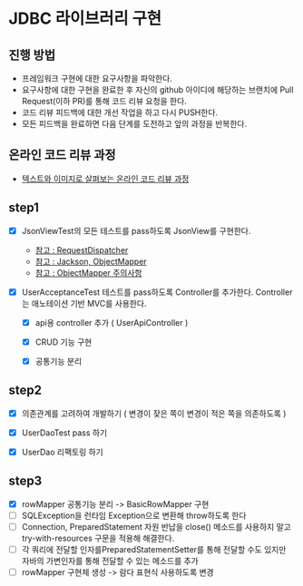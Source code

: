 # JDBC 라이브러리 구현
## 진행 방법
* 프레임워크 구현에 대한 요구사항을 파악한다.
* 요구사항에 대한 구현을 완료한 후 자신의 github 아이디에 해당하는 브랜치에 Pull Request(이하 PR)를 통해 코드 리뷰 요청을 한다.
* 코드 리뷰 피드백에 대한 개선 작업을 하고 다시 PUSH한다.
* 모든 피드백을 완료하면 다음 단계를 도전하고 앞의 과정을 반복한다.

## 온라인 코드 리뷰 과정
* [텍스트와 이미지로 살펴보는 온라인 코드 리뷰 과정](https://github.com/next-step/nextstep-docs/tree/master/codereview)


## step1
- [x] JsonViewTest의 모든 테스트를 pass하도록 JsonView를 구현한다.
    - [참고 : RequestDispatcher](https://dololak.tistory.com/502)
    - [참고 : Jackson, ObjectMapper](https://nesoy.github.io/articles/2018-04/Java-JSON)
    - [참고 : ObjectMapper 주의사항](https://github.com/naver/kaist-oss-course/issues/11#issuecomment-101101153)
    
- [x] UserAcceptanceTest 테스트를 pass하도록 Controller를 추가한다. Controller는 애노테이션 기반 MVC를 사용한다.
    - [x] api용 controller 추가 ( UserApiController )
    - [x] CRUD 기능 구현
    - [x] 공통기능 분리


## step2
- [x] 의존관계를 고려하여 개발하기 ( 변경이 잦은 쪽이 변경이 적은 쪽을 의존하도록 )
- [x] UserDaoTest pass 하기
- [x] UserDao 리팩토링 하기


## step3
- [x] rowMapper 공통기능 분리 -> BasicRowMapper 구현
- [ ] SQLException을 런타임 Exception으로 변환해 throw하도록 한다
- [ ] Connection, PreparedStatement 자원 반납을 close() 메소드를 사용하지 말고 try-with-resources 구문을 적용해 해결한다.
- [ ] 각 쿼리에 전달할 인자를PreparedStatementSetter를 통해 전달할 수도 있지만 자바의 가변인자를 통해 전달할 수 있는 메소드를 추가
- [ ] rowMapper 구현체 생성 -> 람다 표현식 사용하도록 변경
